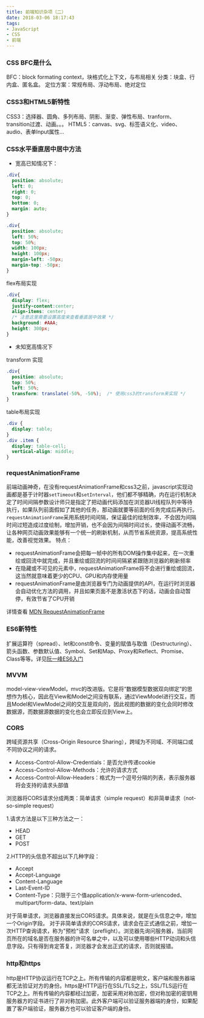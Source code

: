 ```yaml
---
title: 前端知识杂项（二）
date: 2018-03-06 18:17:43
tags:
- JavaScript
- CSS
- 前端
---
```


### CSS BFC是什么
BFC：block formating context，块格式化上下文，与布局相关
分类：块盒、行内盒、匿名盒。
定位方案：常规布局、浮动布局、绝对定位

### CSS3和HTML5新特性
CSS3：选择器、圆角、多列布局、阴影、渐变、弹性布局、tranform、transition过渡、动画。。。
HTML5：canvas、svg、标签语义化、video、audio、表单Input属性...

### CSS水平垂直居中居中方法
* 宽高已知情况下：

```CSS
.div{
  position: absolute;
  left: 0;
  right: 0;
  top: 0;
  bottom: 0;
  margin: auto;
}
```

```CSS
.div{
  position: absolute;
  left: 50%;
  top: 50%;
  width: 100px;
  height: 100px;
  margin-left: -50px;
  margin-top: -50px;
}
```

flex布局实现
```CSS
.div{
  display: flex;
  justify-content:center;
  align-items: center;
  /* 注意这里需要设置高度来查看垂直居中效果 */
  background: #AAA;
  height: 300px;
}
```

* 未知宽高情况下

transform 实现
```CSS
.div{
  position: absolute;
  top: 50%;
  left: 50%;
  transform: translate(-50%, -50%);  /* 使用css3的transform来实现 */
}
```

table布局实现
```CSS
.div {
  display: table;
}
.div .item {
  display: table-cell;
  vertical-align: middle;
}
```

### requestAnimationFrame
前端动画神奇，在没有requestAnimationFrame和css3之前，javascript实现动画都是基于计时器`setTimeout`和`setInterval`，他们都不够精确，内在运行机制决定了时间间隔参数设计师只是指定了把动画代码添加在浏览器UI线程队列中等待执行，如果队列前面假如了其他的任务，那动画就要等前面的任务完成后再执行。`requestAnimationFrame`采用系统时间间隔，保证最佳的绘制效率，不会因为间隔时间过短造成过度绘制，增加开销，也不会因为间隔时间过长，使得动画不流畅，让各种网页动画效果能够有一个统一的刷新机制，从而节省系统资源，提高系统性能，改善视觉效果。
特点：
* requestAnimationFrame会把每一帧中的所有DOM操作集中起来，在一次重绘或回流中就完成，并且重绘或回流的时间间隔紧紧跟随浏览器的刷新频率
* 在隐藏或不可见的元素中，requestAnimationFrame将不会进行重绘或回流，这当然就意味着更少的CPU、GPU和内存使用量
* requestAnimationFrame是由浏览器专门为动画提供的API，在运行时浏览器会自动优化方法的调用，并且如果页面不是激活状态下的话，动画会自动暂停，有效节省了CPU开销

详情查看 [MDN RequestAnimationFrame](https://developer.mozilla.org/zh-CN/docs/Web/API/Window/requestAnimationFrame)

### ES6新特性
扩展运算符（spread）、let和const命令、变量的赋值与取值（Destructuring）、箭头函数、参数默认值、Symbol、Set和Map、Proxy和Reflect、Promise、Class等等。详见[阮一峰ES6入门](http://es6.ruanyifeng.com/)

### MVVM
model-view-viewModel，mvc的改进版。它是将“数据模型数据双向绑定”的思想作为核心，因此在View和Model之间没有联系，通过ViewModel进行交互，而且Model和ViewModel之间的交互是双向的，因此视图的数据的变化会同时修改数据源，而数据源数据的变化也会立即反应到View上。

### CORS
跨域资源共享（Cross-Origin Resource Sharing），跨域为不同域、不同端口或不同协议之间的请求。
* Access-Control-Allow-Credentials：是否允许传递cookie
* Access-Control-Allow-Methods：允许的请求方式
* Access-Control-Allow-Headers：格式为一个逗号分隔的列表，表示服务器将会支持的请求头部值

浏览器将CORS请求分成两类：简单请求（simple request）和非简单请求（not-so-simple request）

1.请求方法是以下三种方法之一：
* HEAD
* GET
* POST

2.HTTP的头信息不超出以下几种字段：
* Accept
* Accept-Language
* Content-Language
* Last-Event-ID
* Content-Type：只限于三个值application/x-www-form-urlencoded、multipart/form-data、text/plain

对于简单请求，浏览器直接发出CORS请求。具体来说，就是在头信息之中，增加一个Origin字段。
对于非简单请求的CORS请求，请求会在正式通信之前，增加一次HTTP查询请求，称为"预检"请求（preflight）。浏览器先询问服务器，当前网页所在的域名是否在服务器的许可名单之中，以及可以使用哪些HTTP动词和头信息字段。只有得到肯定答复，浏览器才会发出正式的请求，否则就报错。

### http和https
http是HTTP协议运行在TCP之上。所有传输的内容都是明文，客户端和服务器端都无法验证对方的身份。https是HTTP运行在SSL/TLS之上，SSL/TLS运行在TCP之上。所有传输的内容都经过加密，加密采用对称加密，但对称加密的密钥用服务器方的证书进行了非对称加密。此外客户端可以验证服务器端的身份，如果配置了客户端验证，服务器方也可以验证客户端的身份。
